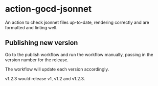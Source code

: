 # action-gocd-jsonnet

An action to check jsonnet files up-to-date, rendering correctly and are
formatted and linting well.

## Publishing new version

Go to the publish workflow and run the workflow manually, passing in the version
number for the release.

The workflow will update each version accordingly.

v1.2.3 would release v1, v1.2 and v1.2.3.
